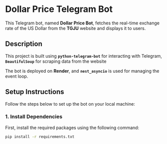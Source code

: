 # Dollar Price Telegram Bot

This Telegram bot, named **Dollar Price Bot**, fetches the real-time exchange rate of the US Dollar from the **TGJU** website and displays it to users.

## Description

This project is built using **`python-telegram-bot`** for interacting with Telegram, **`BeautifulSoup`** for scraping data from the website

The bot is deployed on **Render**, and **`nest_asyncio`** is used for managing the event loop.


## Setup Instructions

Follow the steps below to set up the bot on your local machine:

### 1. Install Dependencies

First, install the required packages using the following command:

```bash
pip install -r requirements.txt
